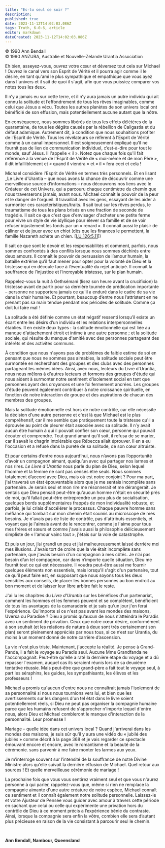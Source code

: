 ```yaml
---
title: "Es-tu seul ce soir ?"
description: 
published: true
date: 2023-11-12T14:02:03.086Z
tags: Truth, 6-0-6, article
editor: markdown
dateCreated: 2023-11-12T14:02:03.086Z
---
```



<p class="v-card v-sheet theme--light grey lighten-3 px-2 py-1">© 1990 Ann Bendall<br>© 1990 ANZURA, Australie et Nouvelle-Zélande Urantia Association</p>



Eh bien, asseyez-vous, ouvrez votre cœur et déversez tout cela sur Michael ! Ouvrez le canal vers son Esprit de Vérité et il pourra agir comme il le désire, en tant qu'ami le plus sympathique et empathique que vous ayez dans l'univers et il sait de quoi il s'agit, afin que vous puissiez comparer vos notes tous les deux.

Il n’y a jamais eu sur cette terre, et il n’y aura jamais un autre individu qui ait connu la solitude et l’effondrement de tous les rêves imaginables, comme celui que Jésus a vécu. Toutes les autres planètes de son univers local ont bénéficié de son effusion, mais potentiellement aucune autant que la nôtre.

En conséquence, nous sommes libérés de tous les effets délétères de la quarantaine, de tous les dégâts causés par la rébellion de Caligastia et du défaut adamique. Autrement dit, à condition que nous souhaitions profiter de l’Esprit de Vérité. Tous les révélateurs se réfèrent à l’Esprit de Vérité comme à un canal impersonnel. Il est soigneusement expliqué qu’il ne fournit pas de lien de communication individuel, c’est-à-dire pour tout le monde, sauf Jésus. Il l'appelle « il ». Notez que chaque fois qu'il fait référence à la venue de l'Esprit de Vérité de « moi-même et de mon Père », il dit infailliblement et « quand il viendra » et « il » fera ceci et cela !

Michael considère l'Esprit de Vérité en termes très personnels. Et en lisant _Le Livre d’Urantia – que nous avons la chance de découvrir comme une merveilleuse source d’informations – nous découvrons nos liens avec le Créateur de cet Univers, qui a parcouru chaque centimètre du chemin que nous traverserons jamais, avant nous. Michael connaît le pouvoir de la peur et le danger de l'orgueil. Il travaillait avec les gens, essayant de les aider à surmonter ces caractéristiques/traits. Il sait tout sur les rêves perdus, le traumatisme de tous les plans brisés en une fraction de seconde de tragédie. Il sait ce que c'est que d'envisager d'acheter une petite ferme pour vivre un style de vie idyllique pour élever sa famille et de se voir refuser injustement les fonds par un « renard ». Il connaît aussi le plaisir de câliner et de jouer avec un chiot (dès que les finances le permettent, la famille Nazareth achète un chien. <a id="a21_927"></a>[[LU 126:5.11](/fr/The_Urantia_Book/126#p5_11)])

Il sait ce que sont le devoir et les responsabilités et comment, parfois, nous sommes confrontés à des conflits lorsque nous sommes déchirés entre deux amours. Il connaît le pouvoir de persuasion de l’amour humain, la bataille extrême qu’il faut mener pour opter pour la volonté de Dieu et la tristesse qui en découle face à l’éventualité du rejet anticipé. Il connaît la souffrance de l’injustice et l’incroyable tristesse, sur le plan humain.

Rappelez-vous la nuit à Gethsémani (lisez son heure avant la crucifixion) la tristesse avant de partir pour sa dernière tournée de prédication importante – personne ne supportera jamais ce qu'il a enduré dans le cadre de sa vie dans la chair humaine. Et pourtant, beaucoup d’entre nous l’attristent en ne prenant pas sa main tendue pendant nos périodes de solitude. Comme ça doit lui faire mal !

La solitude a été définie comme un état négatif ressenti lorsqu’il existe un écart entre les désirs d’un individu et les relations interpersonnelles établies. Il en existe deux types : la solitude émotionnelle qui est liée au manque d'attachement étroit et intime à une autre personne ; et la solitude sociale, qui résulte du manque d'amitié avec des personnes partageant des intérêts et des activités communs.

À condition que nous n'ayons pas de problèmes de faible estime de soi en pensant que nous ne sommes pas aimables, la solitude sociale peut être surmontée en recherchant des groupes et des clubs avec des personnes partageant les mêmes idées. Ainsi, avec nous, lecteurs du Livre d'Urantia, nous nous mêlons à d'autres lecteurs et formons des groupes d'étude qui nous aident à surmonter notre sentiment d'isolement social en tant que personnes ayant des croyances et une foi fermement ancrées. Les groupes d'étude peuvent également contribuer à notre croissance spirituelle, en fonction de notre interaction de groupe et des aspirations de chacun des membres des groupes.

Mais la solitude émotionnelle est hors de notre contrôle, car elle nécessite la décision d'une autre personne et c'est là que Michael est le plus compréhensif, car il me semble que pratiquement toute la tristesse qu'il a éprouvée au point de pleurer était associée avec sa solitude. Il n’y avait aucun être humain à qui il pouvait confier son cœur, personne qui pouvait écouter et comprendre. Tout grand amant qu'il soit, il refusa de se marier, car il savait le chagrin intolérable que Rébecca allait éprouver. Il en a eu l'occasion et a refusé dans la pureté de sa solitude, de son cœur altruiste.

Et pour certains d’entre nous aujourd’hui, nous n’avons pas l’opportunité d’avoir un compagnon aimant, quelqu’un avec qui partager nos larmes et nos rires. _Le Livre d'Urantia_ nous parle du plan de Dieu, selon lequel l'homme et la femme ne sont pas censés être seuls. Nous sommes totalement d’accord avec Dieu, mais où est notre conjoint ? Pour ma part, j'ai traversé un état épouvantable alors que je me sentais incomplète sans partenaire. Je serais seul et mon rire me résonnerait et me dérangerait. Je sentais que Dieu pensait peut-être qu'aucun homme n'était en sécurité près de moi, qu'il fallait peut-être entreprendre un peu plus de socialisation, quelques bords supplémentaires frappés de mon individualité robuste, et parfois, je lui criais d'accélérer le processus. Chaque pauvre homme sans méfiance qui tombait sur mon chemin était soumis au microscope de mes besoins. Je n'avais pas de liste de contrôle, pas d'attributs essentiels, et voyant que je l'aimais avant de le rencontrer, comme je l'aime pour tous mes frères et sœurs et comme j'avais aussi la philosophie délicieusement simpliste de « l'amour vainc tout », j'étais sur la voie de catastrophe.

Et puis un jour, j’ai grandi un peu et j’ai malheureusement laissé derrière moi mes illusions. J'avais tort de croire que la vie était incomplète sans partenaire, que j'avais besoin d'un compagnon à mes côtés. Je n’ai pas besoin d’un tel compagnon, car dans n’importe quelle situation, Dieu me fournit tout ce qui est nécessaire. Il voudra peut-être aussi me fournir quelques éléments non essentiels, mais lorsqu'il s'agit d'un partenaire, tout ce qu'il peut faire est, en supposant que nous soyons tous les deux sensibles aux conseils, de placer les bonnes personnes au bon endroit au bon moment et de laisser leur libre arbitre fait le reste.

J'ai lu les chapitres du _Livre d'Urantia_ sur les bénéfices d'un partenariat, comment les hommes et les femmes peuvent et se complètent, bénéficient de tous les avantages de la camaraderie et je sais qu'un jour j'en ferai l'expérience. Qu'importe si ce n'est pas avant les mondes des maisons, Uversa ou Paradise ? Dieu a promis qu’aucun de nous n’atteindra le Paradis avec un sentiment de privation. Ceux que notre cœur désire, conformément à son souhait (et les relations de nature à deux sont très certainement son plan) seront pleinement appréciés par nous tous, si ce n’est sur Urantia, du moins à un moment donné de notre carrière d’ascension.

La vie n'est plus triste. Maintenant, j'accepte la réalité. Je pense à Grand-Panda, il a fait le voyage au Paradis seul. Aucune Mme Grandfanda ne l'accompagnait. Peut-être qu'elle a raté la dernière étape du voyage et a dû repasser l'examen, auquel cas ils seraient réunis lors de sa deuxième tentative réussie. Mais peut-être que grand-père a fait tout le voyage seul, à part les séraphins, les guides, les sympathisants, les élèves et les professeurs !

Michael a promis qu'aucun d'entre nous ne connaîtrait jamais l'isolement de sa personnalité si nous nous tournions vers lui, et bien que les avertissements sur les dangers d'un tel état dans le livre soient potentiellement réels, si Dieu ne peut pas organiser la compagnie humaine parce que les humains refusent de s'approcher n'importe lequel d'entre nous, alors Dieu et Michael combleront le manque d'interaction de la personnalité. Leur promesse !

Mariage – quelle idée dans cet univers local ? Quand j'arriverai dans les mondes des maisons, je suis sûr qu'il y aura une vidéo du « jubilé des jubilés » comme décrit à la page 368 et je vais regarder ce spectacle émouvant encore et encore, avec le romantisme et la beauté de la cérémonie. sans parvenir à me faire monter les larmes aux yeux.

Je m’interroge souvent sur l’intensité de la souffrance de notre Divine Ministre alors qu’elle suivait la dernière effusion de Michael. Quel retour aux sources ! Et quelle merveilleuse cérémonie de mariage !

La prochaine fois que vous vous sentirez vraiment seul et que vous n'aurez personne à qui parler, rappelez-vous que, même si rien ne remplace la compagnie aimante d'une autre créature de notre espèce, Michael connaît ce sentiment et il connaît également notre solitude personnelle. Laissez-le et votre Ajusteur de Pensée vous guider avec amour à travers cette période en sachant que celui ou celle qui expérimente une privation hors du contrôle de Dieu à ce moment précis a l’expérience bénie du contraste. Ainsi, lorsque la compagnie sera enfin la vôtre, combien elle sera d’autant plus précieuse en raison de la vie consistant à parcourir seul le chemin.

<br style="clear:both;"/>

**Ann Bendall, Nambour, Queensland**

